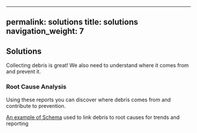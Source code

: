 
---
permalink: solutions
title: solutions
navigation_weight: 7
---

## Solutions
Collecting debris is great!  We also need to understand where it comes from and prevent it.

### Root Cause Analysis
Using these reports you can discover where debris comes from and contribute to prevention.

[An example of Schema](https://docs.google.com/spreadsheets/d/18MIBhkiBbf9EOcREIDX0Ler0YxtlkBAwlPsnmqcGKLg/edit?usp=sharing) used to link debris to root causes for trends and reporting




